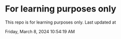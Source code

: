# For learning purposes only
This repo is for learning purposes only.
Last updated at

Friday, March 8, 2024 10:54:19 AM

